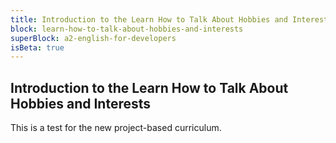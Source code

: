 ```yaml
---
title: Introduction to the Learn How to Talk About Hobbies and Interests
block: learn-how-to-talk-about-hobbies-and-interests
superBlock: a2-english-for-developers
isBeta: true
---
```


## Introduction to the Learn How to Talk About Hobbies and Interests

This is a test for the new project-based curriculum.
